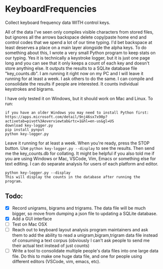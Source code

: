 # KeyboardFrequencies

Collect keyboard frequency data WITH control keys.

All of the data I've seen only compiles visible characters from stored files, but ignores all the arrows backspace delete copy/paste home end and control codes that we spend a lot of our time typing. I'd bet backspace at least deserves a place on a main layer alongside the alpha keys. 
To do something about this, I wrote a very small Python program to keep stats on our typing. Yes it is technically a keystroke logger, but it is just one page long and you can see that it only keeps a count of each key and doesn't store anything else. It outputs the results to a SQLite database file "key_counts.db".
I am running it right now on my PC and I will leave it running for at least a week. I ask others to do the same. I can compile and consolidate the results if people are interested.
It counts individual keystrokes and bigrams.

I have only tested it on Windows, but it should work on Mac and Linux.
To run:
```
if you have an older Windows you may need to install Python first: https://apps.microsoft.com/detail/9nj46sx7x90p?activetab=pivot%3Aoverviewtab&rtc=1&hl=en-us&gl=US
download key-logger.py
pip install pynput
python key-logger.py
```
Leave it running for at least a week. When you're ready, press the STOP button. Use `python key-logger.py --display` to see the results. Then send me the key_counts.db for collating.
It might be helpful if you also told me if you are using Windows or Mac, VSCode, Vim, Emacs or something else for text editing. I can do separate analysis for users of each platform and editor.

```
python key-logger.py --display
This will display the counts in the database after running the program.
```

## Todo:
- [x] Record unigrams, bigrams and trigrams. The data file will be much bigger, so move from dumping a json file to updating a SQLite database.
- [x] Add a GUI interface
- [ ] Test on Mac OSX
- [ ] Reach out to keyboard layout analysis program maintainers and ask them to add the ability to read a unigram,bigram,trigram data file instead of consuming a text corpus (obviously I can't ask people to send me their actual text instead of just counts)
- [ ] Write a tool to consolidate multiple people's data files into one large data file. Do this to make one huge data file, and one for people using different editors (VSCode, vim, emacs, etc).
